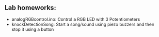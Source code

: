 ## Lab homeworks:
- analogRGBcontrol.ino: Control a RGB LED with 3 Potentiometers
- knockDetectionSong: Start a song/sound using piezo buzzers and then stop it using a button
